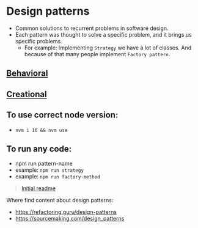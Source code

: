 # Design patterns
- Common solutions to recurrent problems in software design.
- Each pattern was thought to solve a specific problem, and it brings us specific problems.
  - For example: Implementing `Strategy` we have a lot of classes. And because of that many people implement `Factory pattern`.

## [Behavioral](./behavioral/readme.md)
## [Creational](./creational/readme.md)
<!-- ## [Structural](./structural/readme.md) -->

## To use correct node version:
- `nvm i 16 && nvm use`

## To run any code:
- npm run pattern-name
- example: `npm run strategy`
- example: `npm run factory-method`

> [Initial readme](./../readme.md)

Where find content about design patterns:
- https://refactoring.guru/design-patterns
- https://sourcemaking.com/design_patterns